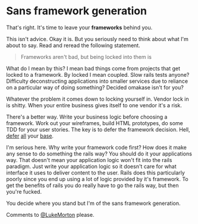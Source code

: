 # Sans framework generation

That's right. It's time to leave your **frameworks** behind
you.

This isn't advice. Okay it is. But you seriously need to think
about what I'm about to say. Read and reread the following
statement.

> Frameworks aren't bad, but being locked into them is

What do I mean by this? I mean bad things come from projects
that get locked to a framework. By locked I mean coupled. Slow
rails tests anyone? Difficulty deconstructing applications
into smaller services due to reliance on a particular way of
doing something? Decided omakase isn't for you?

Whatever the problem it comes down to locking yourself in.
Vendor lock in is shitty. When your entire business gives
itself to one vendor it's a risk.

There's a better way. Write your business logic before
choosing a framework. Work out your wireframes, build HTML
prototypes, do some TDD for your user stories. The key is to
defer the framework decision. Hell, [defer][1] [all][2] your
[base][3].

I'm serious here. Why write your framework code first? How
does it make any sense to do something the rails way? You
should do it your applications way. That doesn't mean your
application logic won't fit into the rails paradigm. Just
write your application logic so it doesn't care for what
interface it uses to deliver content to the user. Rails does
this particularly poorly since you end up using a lot of logic
provided by it's framework. To get the benefits of rails you
do really have to go the rails way, but then you're fucked.

You decide where you stand but I'm of the sans framework
generation.

Comments to [@LukeMorton][4] please.

[1]: http://www.youtube.com/watch?v=WpkDN78P884#t=49m48s
[2]: http://www.allaboutagile.com/lean-principles-4-defer-commitment/
[3]: http://www.codinghorror.com/blog/2006/10/the-last-responsible-moment.html
[4]: https://twitter.com/LukeMorton

